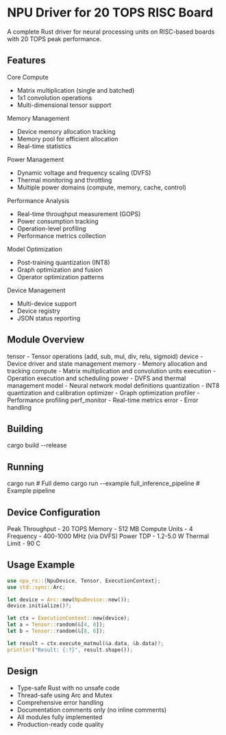 # NPU Driver for 20 TOPS RISC Board

A complete Rust driver for neural processing units on RISC-based boards with 20 TOPS peak performance.

## Features

Core Compute
  - Matrix multiplication (single and batched)
  - 1x1 convolution operations
  - Multi-dimensional tensor support

Memory Management
  - Device memory allocation tracking
  - Memory pool for efficient allocation
  - Real-time statistics

Power Management
  - Dynamic voltage and frequency scaling (DVFS)
  - Thermal monitoring and throttling
  - Multiple power domains (compute, memory, cache, control)

Performance Analysis
  - Real-time throughput measurement (GOPS)
  - Power consumption tracking
  - Operation-level profiling
  - Performance metrics collection

Model Optimization
  - Post-training quantization (INT8)
  - Graph optimization and fusion
  - Operator optimization patterns

Device Management
  - Multi-device support
  - Device registry
  - JSON status reporting

## Module Overview

tensor       - Tensor operations (add, sub, mul, div, relu, sigmoid)
device       - Device driver and state management
memory       - Memory allocation and tracking
compute      - Matrix multiplication and convolution units
execution    - Operation execution and scheduling
power        - DVFS and thermal management
model        - Neural network model definitions
quantization - INT8 quantization and calibration
optimizer    - Graph optimization
profiler     - Performance profiling
perf_monitor - Real-time metrics
error        - Error handling

## Building

cargo build --release

## Running

cargo run                              # Full demo
cargo run --example full_inference_pipeline  # Example pipeline

## Device Configuration

Peak Throughput  - 20 TOPS
Memory           - 512 MB
Compute Units    - 4
Frequency        - 400-1000 MHz (via DVFS)
Power TDP        - 1.2-5.0 W
Thermal Limit    - 90 C

## Usage Example

```rust
use npu_rs::{NpuDevice, Tensor, ExecutionContext};
use std::sync::Arc;

let device = Arc::new(NpuDevice::new());
device.initialize()?;

let ctx = ExecutionContext::new(device);
let a = Tensor::random(&[4, 8]);
let b = Tensor::random(&[8, 6]);

let result = ctx.execute_matmul(&a.data, &b.data)?;
println!("Result: {:?}", result.shape());
```

## Design

- Type-safe Rust with no unsafe code
- Thread-safe using Arc and Mutex
- Comprehensive error handling
- Documentation comments only (no inline comments)
- All modules fully implemented
- Production-ready code quality
